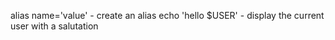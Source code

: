 alias name='value' - create an alias
echo 'hello $USER' - display the current user with a salutation
